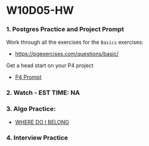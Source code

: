 # W10D05-HW

### 1. Postgres Practice and Project Prompt

Work through all the exercises for the `Basics` exercises:
- https://pgexercises.com/questions/basic/ 

Get a head start on your P4 project

- [P4 Prompt](https://git.generalassemb.ly/SEIR-526/project-4)


### 2. Watch - EST TIME: NA

### 3. Algo Practice:

- [WHERE DO I BELONG](./wheredoibelong.md)

### 4.  Interview Practice


